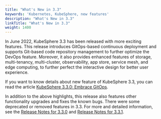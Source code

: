 ```yaml
---
title: "What's New in 3.3"
keywords: 'Kubernetes, KubeSphere, new features'
description: "What's New in 3.3"
linkTitle: "What's New in 3.3"
weight: 1400
---
```


In June 2022, KubeSphere 3.3 has been released with more exciting features. This release introduces GitOps-based continuous deployment and supports Git-based code repository management to further optimize the DevOps feature. Moreover, it also provides enhanced features of storage, multi-tenancy, multi-cluster, observability, app store, service mesh, and edge computing, to further perfect the interactive design for better user experience.

If you want to know details about new feature of KubeSphere 3.3, you can read the article [KubeSphere 3.3.0: Embrace GitOps](/../../../news/kubesphere-3.3.0-ga-announcement/).

In addition to the above highlights, this release also features other functionality upgrades and fixes the known bugs. There were some deprecated or removed features in 3.3. For more and detailed information, see the [Release Notes for 3.3.0](../../../v3.3/release/release-v330/) and [Release Notes for 3.3.1](../../../v3.3/release/release-v331/).
